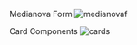 Medianova Form
![medianovaf](https://user-images.githubusercontent.com/125793435/230453191-79e046aa-81e5-40a2-ad89-349fca34556b.png)

Card Components
![cards](https://user-images.githubusercontent.com/125793435/230453478-0a925c91-d70c-4816-af58-18d81218befd.png)
